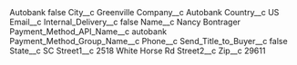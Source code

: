 <?xml version="1.0" encoding="UTF-8"?>
<CustomMetadata xmlns="http://soap.sforce.com/2006/04/metadata" xmlns:xsi="http://www.w3.org/2001/XMLSchema-instance" xmlns:xsd="http://www.w3.org/2001/XMLSchema">
    <label>Autobank</label>
    <protected>false</protected>
    <values>
        <field>City__c</field>
        <value xsi:type="xsd:string">Greenville</value>
    </values>
    <values>
        <field>Company__c</field>
        <value xsi:type="xsd:string">Autobank</value>
    </values>
    <values>
        <field>Country__c</field>
        <value xsi:type="xsd:string">US</value>
    </values>
    <values>
        <field>Email__c</field>
        <value xsi:nil="true"/>
    </values>
    <values>
        <field>Internal_Delivery__c</field>
        <value xsi:type="xsd:boolean">false</value>
    </values>
    <values>
        <field>Name__c</field>
        <value xsi:type="xsd:string">Nancy Bontrager</value>
    </values>
    <values>
        <field>Payment_Method_API_Name__c</field>
        <value xsi:type="xsd:string">autobank</value>
    </values>
    <values>
        <field>Payment_Method_Group_Name__c</field>
        <value xsi:nil="true"/>
    </values>
    <values>
        <field>Phone__c</field>
        <value xsi:nil="true"/>
    </values>
    <values>
        <field>Send_Title_to_Buyer__c</field>
        <value xsi:type="xsd:boolean">false</value>
    </values>
    <values>
        <field>State__c</field>
        <value xsi:type="xsd:string">SC</value>
    </values>
    <values>
        <field>Street1__c</field>
        <value xsi:type="xsd:string">2518 White Horse Rd</value>
    </values>
    <values>
        <field>Street2__c</field>
        <value xsi:nil="true"/>
    </values>
    <values>
        <field>Zip__c</field>
        <value xsi:type="xsd:string">29611</value>
    </values>
</CustomMetadata>
